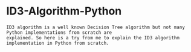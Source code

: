 # ID3-Algorithm-Python
    ID3 algorithm is a well known Decision Tree algorithm but not many Python implementations from scratch are 
    explained. So here is a try from me to explain the ID3 algorithm implementation in Python from scratch.

